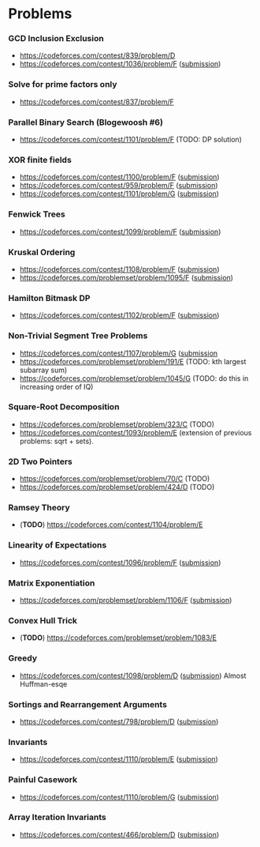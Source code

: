 # Problems  

### GCD Inclusion Exclusion
* https://codeforces.com/contest/839/problem/D
* https://codeforces.com/contest/1036/problem/F ([submission](https://codeforces.com/contest/1036/submission/49042562))

### Solve for prime factors only
* https://codeforces.com/contest/837/problem/F

### Parallel Binary Search (Blogewoosh #6)
* https://codeforces.com/contest/1101/problem/F (TODO: DP solution)

### XOR finite fields
* https://codeforces.com/contest/1100/problem/F ([submission](https://codeforces.com/contest/1100/submission/48351596))
* https://codeforces.com/contest/959/problem/F ([submission](https://codeforces.com/contest/959/submission/48876636))
* https://codeforces.com/contest/1101/problem/G ([submission](https://codeforces.com/contest/1101/submission/48470744))

### Fenwick Trees 
* https://codeforces.com/contest/1099/problem/F ([submission](https://codeforces.com/contest/1099/submission/48487650))

### Kruskal Ordering
* https://codeforces.com/contest/1108/problem/F ([submission](https://codeforces.com/contest/1108/submission/48859776))
* https://codeforces.com/problemset/problem/1095/F ([submission](https://codeforces.com/contest/1095/submission/49360562))

### Hamilton Bitmask DP
* https://codeforces.com/contest/1102/problem/F ([submission](https://codeforces.com/contest/1102/submission/48174909))

### Non-Trivial Segment Tree Problems
* https://codeforces.com/contest/1107/problem/G ([submission](https://codeforces.com/contest/1107/submission/49037542)
* https://codeforces.com/problemset/problem/191/E (TODO: kth largest subarray sum)
* https://codeforces.com/problemset/problem/1045/G (TODO: do this in increasing order of IQ)

### Square-Root Decomposition
* https://codeforces.com/problemset/problem/323/C (TODO)
* https://codeforces.com/contest/1093/problem/E (extension of previous problems: sqrt + sets).

### 2D Two Pointers
* https://codeforces.com/problemset/problem/70/C (TODO)
* https://codeforces.com/problemset/problem/424/D (TODO)

### Ramsey Theory
* (__TODO__) https://codeforces.com/contest/1104/problem/E

### Linearity of Expectations
* https://codeforces.com/contest/1096/problem/F ([submission](https://codeforces.com/contest/1096/submission/49206516))

### Matrix Exponentiation
* https://codeforces.com/problemset/problem/1106/F ([submission](https://codeforces.com/contest/1106/submission/49292689))

### Convex Hull Trick 
* (__TODO__) https://codeforces.com/problemset/problem/1083/E

### Greedy 
* https://codeforces.com/contest/1098/problem/D ([submission](https://codeforces.com/contest/1098/submission/49357235)) Almost Huffman-esqe

### Sortings and Rearrangement Arguments 
* https://codeforces.com/contest/798/problem/D ([submission](https://codeforces.com/contest/798/submission/49387937))

### Invariants
* https://codeforces.com/contest/1110/problem/E ([submission](https://codeforces.com/contest/1110/submission/49599570))

### Painful Casework
* https://codeforces.com/contest/1110/problem/G ([submission](https://codeforces.com/contest/1110/submission/49634223))

### Array Iteration Invariants
*  https://codeforces.com/contest/466/problem/D ([submission](https://codeforces.com/contest/466/submission/49657432))
